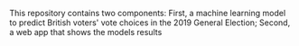 This repository contains two components: First, a machine learning model to predict British voters' vote choices in the 2019 General Election; Second, a web app that shows the models results
